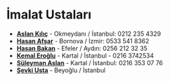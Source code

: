 # İmalat Ustaları

* [**Aslan Kılıç**](https://www.google.com/maps/uv?pb=!1s0x14cab737c2aa8b7d%3A0xb4d68fc074c731ee!3m1!7e115!4shttps%3A%2F%2Flh5.googleusercontent.com%2Fp%2FAF1QipOhWoF6cZzuLjOHRXXAoapGStK4I-pL0OeWW-Pq%3Dw473-h355-k-no!5za8SxbMSxw6cgc2F6ZXZpIG9rIG1leWRhbsSxIC0gR29vZ2xlIFNlYXJjaA!15sCgIgAQ&imagekey=!1e10!2sAF1QipOhWoF6cZzuLjOHRXXAoapGStK4I-pL0OeWW-Pq&hl=en&sa=X&ved=2ahUKEwjM_ef-6oftAhUM-aQKHbOCDTAQoiowFnoECA8QAw) - Okmeydanı / İstanbul:  0212 235 4329
* [**Hasan Afşar**](https://www.instagram.com/afsar.hasan/) - Bornova / İzmir: 0533 541 8362
* [**Hasan Bakan**](https://www.facebook.com/bakanmuzik/) - Efeler / Aydın: 0256 212 32 35
* [**Kemal Eroğlu**](http://www.kopuzsazevi.com/kopuz.htm) - Kartal / İstanbul - 0216 3742534
* [**Süleyman Aslan**](https://www.instagram.com/suleymanguitars) - Kartal / İstanbul: 0216 353 07 76
* [**Şevki Usta**](https://www.instagram.com/sevki.usta/) - Beyoğlu / İstanbul
